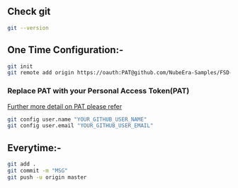 ## Check git
```bash
git --version
```

## One Time Configuration:-
```bash
git init
git remote add origin https://oauth:PAT@github.com/NubeEra-Samples/FSD-Practicals.git
```

### Replace PAT with your Personal Access Token(PAT) 

[Further more detail on PAT please refer](https://docs.github.com/en/authentication/keeping-your-account-and-data-secure/managing-your-personal-access-tokens)


```bash
git config user.name "YOUR_GITHUB_USER_NAME"
git config user.email "YOUR_GITHUB_USER_EMAIL"
```


## Everytime:-
```bash
git add .
git commit -m "MSG"
git push -u origin master
```
